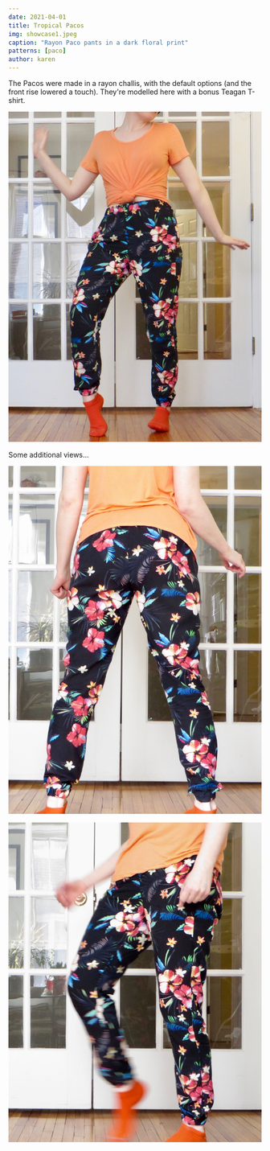 ```yaml
---
date: 2021-04-01
title: Tropical Pacos
img: showcase1.jpeg
caption: "Rayon Paco pants in a dark floral print"
patterns: [paco]
author: karen
---
```


The Pacos were made in a rayon challis, with the default options (and the front rise lowered a touch). They're modelled here with a bonus Teagan T-shirt.

![Paco front view](showcase2.jpeg)

Some additional views...

![Paco rear view](showcase3.jpeg)

![Paco side view](showcase4.jpeg)
